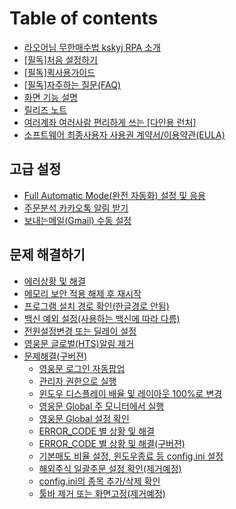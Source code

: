 # Table of contents

* [라오어님 무한매수법 kskyj RPA 소개](README.md)
* [\[필독\]처음 설정하기](init1.md)
* [\[필독\]퀵사용가이드](quick\_guide.md)
* [\[필독\]자주하는 질문(FAQ)](faq.md)
* [화면 기능 설명](detail.md)
* [릴리즈 노트](releasenote.md)
* [여러계좌 여러사람 편리하게 쓰는 \[다인용 런처\]](launcher.md)
* [소프트웨어 최종사용자 사용권 계약서/이용약관(EULA)](eula.md)

## 고급 설정 <a href="#advanced_setting" id="advanced_setting"></a>

* [Full Automatic Mode(완전 자동화) 설정 및 응용](advanced\_setting/fullautomatic.md)
* [주문분석 카카오톡 알림 받기](advanced\_setting/kakao.md)
* [보내는메일(Gmail) 수동 설정](advanced\_setting/gmail.md)

## 문제 해결하기 <a href="#issue_solved" id="issue_solved"></a>

* [에러상황 및 해결](issue\_solved/error\_code.md)
* [메모리 보안 적용 해제 후 재시작](issue\_solved/memory.md)
* [프로그램 설치 경로 확인(한글경로 안됨)](issue\_solved/solved6.md)
* [백신 예외 설정(사용하는 백신에 따라 다름)](issue\_solved/antivirus.md)
* [전원설정변경 또는 딜레이 설정](issue\_solved/solved4.md)
* [영웅문 글로벌(HTS)알림 제거](issue\_solved/hts.md)
* [문제해결(구버젼)](issue\_solved/undefined/README.md)
  * [영웅문 로그인 자동팝업](issue\_solved/undefined/undefined.md)
  * [관리자 권한으로 실행](issue\_solved/undefined/init4.md)
  * [윈도우 디스플레이 배율 및 레이아웃 100%로 변경](issue\_solved/undefined/solved0.md)
  * [영웅문 Global 주 모니터에서 실행](issue\_solved/undefined/solved5.md)
  * [영웅문 Global 설정 확인](issue\_solved/undefined/solved1.md)
  * [ERROR\_CODE 별 상황 및 해결](issue\_solved/undefined/error\_code.md)
  * [ERROR\_CODE 별 상황 및 해결(구버젼)](issue\_solved/undefined/error\_code-1.md)
  * [기본매도 비율 설정, 윈도우종료 등 config.ini 설정](issue\_solved/undefined/advanced1.md)
  * [해외주식 일괄주문 설정 확인(제거예정)](issue\_solved/undefined/solved2.md)
  * [config.ini의 종목 추가/삭제 확인](issue\_solved/undefined/solved3.md)
  * [툴바 제거 또는 화면고정(제거예정)](issue\_solved/undefined/solved7.md)
